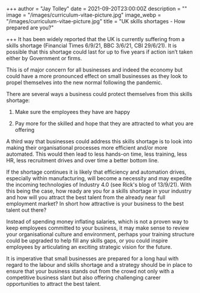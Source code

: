 +++
author = "Jay Tolley"
date = 2021-09-20T23:00:00Z
description = ""
image = "/images/curriculum-vitae-picture.jpg"
image_webp = "/images/curriculum-vitae-picture.jpg"
title = "UK skills shortages - How prepared are you?"

+++
It has been widely reported that the UK is currently suffering from a skills shortage (Financial Times 6/9/21, BBC 3/6/21, CBI 29/6/21). It is possible that this shortage could last for up to five years if action isn’t taken either by Government or firms.

This is of major concern for all businesses and indeed the economy but could have a more pronounced effect on small businesses as they look to propel themselves into the new normal following the pandemic.

There are several ways a business could protect themselves from this skills shortage:

1) Make sure the employees they have are happy

2) Pay more for the skilled and hope that they are attracted to what you are offering

A third way that businesses could address this skills shortage is to look into making their organisational processes more efficient and/or more automated. This would then lead to less hands-on time, less training, less HR, less recruitment drives and over time a better bottom line.

If the shortage continues it is likely that efficiency and automation drives, especially within manufacturing, will become a necessity and may expedite the incoming technologies of Industry 4.0 (see Rick's blog of 13/9/21). With this being the case, how ready are you for a skills shortage in your industry and how will you attract the best talent from the already near full employment market? In short how attractive is your business to the best talent out there?

Instead of spending money inflating salaries, which is not a proven way to keep employees committed to your business, it may make sense to review your organisational culture and environment, perhaps your training structure could be upgraded to help fill any skills gaps, or you could inspire employees by articulating an exciting strategic vision for the future.

It is imperative that small businesses are prepared for a long haul with regard to the labour and skills shortage and a strategy should be in place to ensure that your business stands out from the crowd not only with a competitive business slant but also offering challenging career opportunities to attract the best talent.